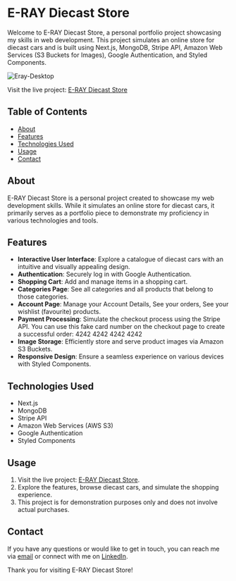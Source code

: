 # E-RAY Diecast Store

Welcome to E-RAY Diecast Store, a personal portfolio project showcasing my skills in web development. This project simulates an online store for diecast cars and is built using Next.js, MongoDB, Stripe API, Amazon Web Services (S3 Buckets for Images), Google Authentication, and Styled Components.

<img src="https://i.ibb.co/w4ZVrVf/Eray-Desktop.jpg" alt="Eray-Desktop" border="0">

Visit the live project: [E-RAY Diecast Store](https://e-ray.vercel.app/)

## Table of Contents

- [About](#about)
- [Features](#features)
- [Technologies Used](#technologies-used)
- [Usage](#usage)
- [Contact](#contact)

## About

E-RAY Diecast Store is a personal project created to showcase my web development skills. While it simulates an online store for diecast cars, it primarily serves as a portfolio piece to demonstrate my proficiency in various technologies and tools.

## Features

- **Interactive User Interface**: Explore a catalogue of diecast cars with an intuitive and visually appealing design.
- **Authentication**: Securely log in with Google Authentication.
- **Shopping Cart**: Add and manage items in a shopping cart.
- **Categories Page**: See all categories and all products that belong to those categories.
- **Account Page**: Manage your Account Details, See your orders, See your wishlist (favourite) products.
- **Payment Processing**: Simulate the checkout process using the Stripe API. You can use this fake card number on the checkout page to create a successful order: 4242 4242 4242 4242
- **Image Storage**: Efficiently store and serve product images via Amazon S3 Buckets.
- **Responsive Design**: Ensure a seamless experience on various devices with Styled Components.

## Technologies Used

- Next.js
- MongoDB
- Stripe API
- Amazon Web Services (AWS S3)
- Google Authentication
- Styled Components

## Usage

1. Visit the live project: [E-RAY Diecast Store](https://e-ray.vercel.app/).
2. Explore the features, browse diecast cars, and simulate the shopping experience.
3. This project is for demonstration purposes only and does not involve actual purchases.

## Contact

If you have any questions or would like to get in touch, you can reach me via [email](mailto:eraysahinmoon@gmail.com) or connect with me on [LinkedIn](https://www.linkedin.com/in/eraysahin06/).

Thank you for visiting E-RAY Diecast Store!
